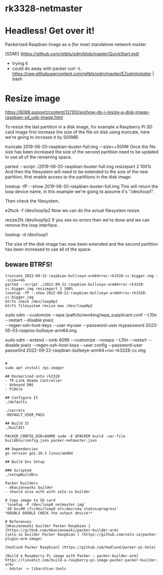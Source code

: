# rk3328-netmaster

# Headless!  Get over it!

Packerized Raspbian Image as a (for now) standalone network master

[SDM!] (https://github.com/gitbls/sdm/blob/master/QuickStart.md)
- trying it
- could do away with packer
curl -L https://raw.githubusercontent.com/gitbls/sdm/master/EZsdmInstaller | bash

# Resize image
https://8086.support/content/12/100/en/how-do-i-resize-a-disk-image-raspbian-sd_usb-image.html

To resize the last partition in a disk image, for example a Raspberry Pi SD card image first increase the size of the file on disk using truncate, here we're going to increase it by 500MB.

truncate 2019-06-20-raspbian-buster-full.img --size=+500M
Once the file size has been increased the size of the second partition need to be updated to use all of the remaining space.

parted --script ./2019-06-20-raspbian-buster-full.img resizepart 2 100%
And then the filesystem will need to be extended to the size of the new partition, first enable access to the partitions in the disk image.

losetup -fP --show 2019-06-20-raspbian-buster-full.img
This will return the loop device name, in this example we're going to assume it's "/dev/loop1". 

Then check the filesystem.

e2fsck -f /dev/loop1p2
Now we can do the actual filesystem resize.

resize2fs /dev/loop1p2
If you see no errors then we're done and we can remove the loop interface.

losetup -d /dev/loop1

The size of the disk image has now been extended and the second partition has been increased to use all of the space.

## beware BTRFS!
```
truncate 2022-09-22-raspbian-bullseye-arm64+roc-rk3328-cc.bigger.img --size=+4G
parted --script ./2022-09-22-raspbian-bullseye-arm64+roc-rk3328-cc.bigger.img resizepart 2 100%
losetup -fP --show 2022-09-22-raspbian-bullseye-arm64+roc-rk3328-cc.bigger.img
btrfs check /dev/loop0p2
btrfs filesystem resize max /dev/loop0p2
```
sudo sdm --customize --wpa /path/to/working/wpa_supplicant.conf --L10n --restart --disable piwiz \
--regen-ssh-host-keys --user myuser --password-user mypassword 2023-05-03-raspios-bullseye-arm64.img

sudo sdm --extend --xmb 4096 --customize --nowpa --L10n --restart --disable piwiz --regen-ssh-host-keys --user config --password-user passw0rd 2022-09-22-raspbian-bullseye-arm64+roc-rk3328-cc.img
```

# 
sudo apt install rpi-imager

## Dockerized onto rk3328
- TP-Link Omada Controller
- Unbound DNS
- PiHole

## Configure It
./defaults

./secrets
-DEFAULT_USER_PASS

## Build It
./buildIt

PACKER_CONFIG_DIR=$HOME sudo -E $PACKER build -var-file buildEnv/config.json packer-netmaster.json

## Dependencies
go version go1.19.3 linux/amd64

## Build Env Setup

### Scripted
./setupBuildEnv

Packer builders
- mkaczanowski builder
- should also with with solo-io builder

# Copy image to SD card
`losetup -P /dev/loop0 netmaster.img`
`dd bs=4M if=/dev/loop0 of=/dev/sda status=progress`
*DOUBLE DOUBLE CHECK the output device!*

# References
[mkaczanowski builder Packer Raspbian ] (https://github.com/mkaczanowski/packer-builder-arm) 
[solo-io builder Packer Raspbian ] (https://github.com/solo-io/packer-plugin-arm-image) 

[hedlund Packer Raspbian] (https://github.com/hedlund/packer-pi-hole)

[Build a Raspberry Pi image with Packer – packer-builder-arm] https://linuxhit.com/build-a-raspberry-pi-image-packer-packer-builder-arm/
- bdstar -> libarchive-tools

